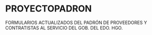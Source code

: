 # PROYECTOPADRON
FORMULARIOS ACTUALIZADOS DEL PADRÓN DE PROVEEDORES Y CONTRATISTAS AL SERVICIO DEL GOB. DEL EDO. HGO.
